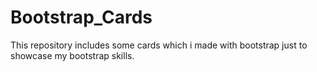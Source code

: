 # Bootstrap_Cards
This repository includes some cards which i made with bootstrap just to showcase my bootstrap skills.
